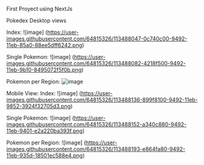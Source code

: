 First Proyect using NextJs 

Pokedex
Desktop views

Index:
![image]
(https://user-images.githubusercontent.com/64815326/113488047-0c740c00-9492-11eb-85a0-88ee5dff6242.png)

Single Pokemon: 
![image]
(https://user-images.githubusercontent.com/64815326/113488082-4218f500-9492-11eb-9b10-8495072f5f0b.png)

Pokemon per Region:
![image](https://user-images.githubusercontent.com/64815326/113488107-64ab0e00-9492-11eb-988a-5b4753919a14.png)


Mobile View:
Index:
![image]
(https://user-images.githubusercontent.com/64815326/113488136-899f8100-9492-11eb-9852-3924f32705d3.png)

Single Pokemon:
![image]
(https://user-images.githubusercontent.com/64815326/113488152-a340c880-9492-11eb-9401-e2a220ba393f.png)

Pokemon per Region:
![image]
(https://user-images.githubusercontent.com/64815326/113488193-e864fa80-9492-11eb-935d-18501ec588e4.png)

